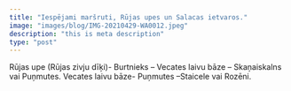 ```yaml
---
title: "Iespējami maršruti, Rūjas upes un Salacas ietvaros."
image: "images/blog/IMG-20210429-WA0012.jpeg"
description: "this is meta description"
type: "post"
---
```


Rūjas upe (Rūjas zivju dīķi)- Burtnieks – Vecates laivu bāze – Skaņaiskalns vai Puņmutes.
Vecates laivu bāze- Puņmutes –Staicele vai Rozēni.

